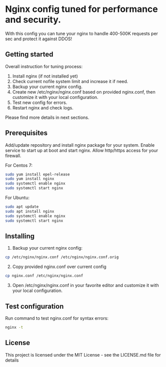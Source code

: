 # Nginx config tuned for performance and security.
With this config you can tune your nginx to handle 400-500K requests per sec and protect it against DDOS!
## Getting started
Overall instruction for tuning process:
1. Install nginx (if not installed yet)
2. Check current nofile system limit and increase it if need.
3. Backup your current nginx config.
4. Create new /etc/nginx/nginx.conf based on  provided nginx.conf, then customize it with your local configuration.
5. Test new config for errors.
6. Restart nginx and check logs.

Please find more details in next sections.

## Prerequisites
Add/update repository and install nginx package for your system. Enable service to start up at boot and start nginx. 
Allow http/https access for your firewall.

For Centos 7:
```bash
sudo yum install epel-release
sudo yum install nginx
sudo systemctl enable nginx
sudo systemctl start nginx
```
For Ubuntu:
```bash
sudo apt update
sudo apt install nginx
sudo systemctl enable nginx
sudo systemctl start nginx
```
## Installing
1. Backup your current nginx config:
```bash
cp /etc/nginx/nginx.conf /etc/nginx/nginx.conf.orig
```
2. Copy provided nginx.conf over current config
```bash
cp nginx.conf /etc/nginx/nginx.conf 
```
3. Open /etc/nginx/nginx.conf in your favorite editor and customize it with your local configuration.

## Test configuration
Run command to test nginx.conf for syntax errors:
```bash
nginx -t
```
## License
This project is licensed under the MIT License - see the LICENSE.md file for details
